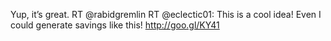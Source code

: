 <!--
id: 1364164880
link: http://kevinisom.info/post/1364164880/yup-its-great-rt-rabidgremlin-rt-eclectic01
slug: yup-its-great-rt-rabidgremlin-rt-eclectic01
date: Thu Oct 21 2010 18:05:07 GMT+1300 (NZDT)
raw: {"blog_name":"kevinisom","id":1364164880,"post_url":"http://kevinisom.info/post/1364164880/yup-its-great-rt-rabidgremlin-rt-eclectic01","slug":"yup-its-great-rt-rabidgremlin-rt-eclectic01","type":"text","date":"2010-10-21 05:05:07 GMT","timestamp":1287637507,"state":"published","format":"html","reblog_key":"TqDOvDZ4","tags":[],"short_url":"http://tmblr.co/Zw68Yy1HJu4G","highlighted":[],"feed_item":"http://twitter.com/kev_nz/statuses/27981122314","from_feed_id":"650289","note_count":0,"title":null,"body":"<p>Yup, it&#8217;s great. RT @rabidgremlin RT @eclectic01: This is a cool idea! Even I could generate savings like this! <a href=\"http://goo.gl/KY41\" target=\"_blank\">http://goo.gl/KY41</a></p>"}
publish: 2010-10-021
tags: 
title: null
-->


Yup, it’s great. RT @rabidgremlin RT @eclectic01: This is a cool idea!
Even I could generate savings like this! <http://goo.gl/KY41>


